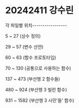 # 20242411 강수린


각 파일별 위치-----------------

5 ~ 27 (상수 정의)

29 ~ 57 (변수 선언)

60 ~ 63 (함수 프로토타입)

70 ~ 130 (공통으로 사용하는 함수)

137 ~ 473 (부산헹 2 함수들)

480 ~ 924 (부산헹 3 빌런 함수)

931 ~ 1582 (부산헹 3 시민'들' 함수)

